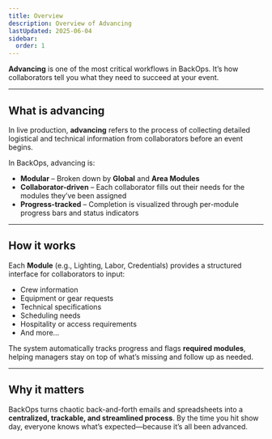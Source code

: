 ```yaml
---
title: Overview
description: Overview of Advancing
lastUpdated: 2025-06-04
sidebar:
  order: 1
---
```


**Advancing** is one of the most critical workflows in BackOps. It’s how collaborators tell you what they need to succeed at your event.

---

## What is advancing

In live production, **advancing** refers to the process of collecting detailed logistical and technical information from collaborators before an event begins.

In BackOps, advancing is:

- **Modular** – Broken down by **Global** and **Area Modules**
- **Collaborator-driven** – Each collaborator fills out their needs for the modules they’ve been assigned
- **Progress-tracked** – Completion is visualized through per-module progress bars and status indicators

---

## How it works

Each **Module** (e.g., Lighting, Labor, Credentials) provides a structured interface for collaborators to input:

- Crew information
- Equipment or gear requests
- Technical specifications
- Scheduling needs
- Hospitality or access requirements
- And more…

The system automatically tracks progress and flags **required modules**, helping managers stay on top of what’s missing and follow up as needed.

---

## Why it matters

BackOps turns chaotic back-and-forth emails and spreadsheets into a **centralized, trackable, and streamlined process**.
By the time you hit show day, everyone knows what’s expected—because it’s all been advanced.
